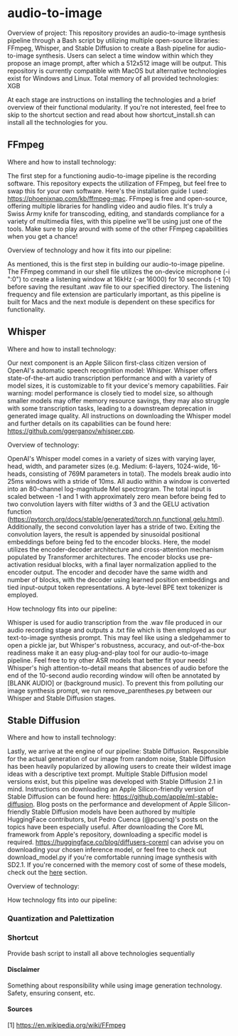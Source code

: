 # audio-to-image

Overview of project:
This repository provides an audio-to-image synthesis pipeline through a Bash script by utilizing multiple open-source libraries: FFmpeg, Whisper, and Stable Diffusion to create a Bash pipeline for audio-to-image synthesis. Users can select a time window within which they propose an image prompt, after which a 512x512 image will be output. This repository is currently compatible with MacOS but alternative technologies exist for Windows and Linux. Total memory of all provided technologies: XGB

At each stage are instructions on installing the technologies and a brief overview of their functional modularity. If you're not interested, feel free to skip to the shortcut section and read about how shortcut_install.sh can install all the technologies for you.

## FFmpeg

Where and how to install technology:

The first step for a functioning audio-to-image pipeline is the recording software. This repository expects the utilization of FFmpeg, but feel free to swap this for your own software. Here's the installation guide I used: https://phoenixnap.com/kb/ffmpeg-mac. FFmpeg is free and open-source, offering multiple libraries for handling video and audio files. It's truly a Swiss Army knife for transcoding, editing, and standards compliance for a variety of multimedia files, with this pipeline we'll be using just one of the tools. Make sure to play around with some of the other FFmpeg capabilities when you get a chance!

Overview of technology and how it fits into our pipeline:

As mentioned, this is the first step in building our audio-to-image pipeline. The FFmpeg command in our shell file utilizes the on-device microphone (-i ":0") to create a listening window at 16kHz (-ar 16000) for 10 seconds (-t 10) before saving the resultant .wav file to our specified directory. The listening frequency and file extension are particularly important, as this pipeline is built for Macs and the next module is dependent on these specifics for functionality.

## Whisper

Where and how to install technology:

Our next component is an Apple Silicon first-class citizen version of OpenAI's automatic speech recognition model: Whisper. Whisper offers state-of-the-art audio transcription performance and with a variety of model sizes, it is customizable to fit your device's memory capabilities. Fair warning: model performance is closely tied to model size, so although smaller models may offer memory resource savings, they may also struggle with some transcription tasks, leading to a downstream deprecation in generated image quality. All instructions on downloading the Whisper model and further details on its capabilities can be found here: https://github.com/ggerganov/whisper.cpp.

Overview of technology:

OpenAI's Whisper model comes in a variety of sizes with varying layer, head, width, and parameter sizes (e.g. Medium: 6-layers, 1024-wide, 16-heads, consisting of 769M parameters in total). The models break audio into 25ms windows with a stride of 10ms. All audio within a window is converted into an 80-channel log-magnitude Mel spectrogram. The total input is scaled between -1 and 1 with approximately zero mean before being fed to two convolution layers with filter widths of 3 and the GELU activation function (https://pytorch.org/docs/stable/generated/torch.nn.functional.gelu.html). Additionally, the second convolution layer has a stride of two. Exiting the convolution layers, the result is appended by sinusoidal positional embeddings before being fed to the encoder blocks. Here, the model utilizes the encoder-decoder architecture and cross-attention mechanism populated by Transformer architectures. The encoder blocks use pre-activation residual blocks, with a final layer normalization applied to the encoder output. The encoder and decoder have the same width and number of blocks, with the decoder using learned position embeddings and tied input-output token representations. A byte-level BPE text tokenizer is employed.

How technology fits into our pipeline:

Whisper is used for audio transcription from the .wav file produced in our audio recording stage and outputs a .txt file which is then employed as our text-to-image synthesis prompt. This may feel like using a sledgehammer to open a pickle jar, but Whisper's robustness, accuracy, and out-of-the-box readiness make it an easy plug-and-play tool for our audio-to-image pipeline. Feel free to try other ASR models that better fit your needs! Whisper's high attention-to-detail means that absences of audio before the end of the 10-second audio recording window will often be annotated by [BLANK AUDIO] or (background music). To prevent this from polluting our image synthesis prompt, we run remove_parentheses.py between our Whisper and Stable Diffusion stages.

## Stable Diffusion

Where and how to install technology:

Lastly, we arrive at the engine of our pipeline: Stable Diffusion. Responsible for the actual generation of our image from random noise, Stable Diffusion has been heavily popularized by allowing users to create their wildest image ideas with a descriptive text prompt. Multiple Stable Diffusion model versions exist, but this pipeline was developed with Stable Diffusion 2.1 in mind. Instructions on downloading an Apple Silicon-friendly version of Stable Diffusion can be found here: https://github.com/apple/ml-stable-diffusion. Blog posts on the performance and development of Apple Silicon-friendly Stable Diffusion models have been authored by multiple HuggingFace contributors, but Pedro Cuenca (@pcuenq)'s posts on the topics have been especially useful. After downloading the Core ML framework from Apple's repository, downloading a specific model is required. https://huggingface.co/blog/diffusers-coreml can advise you on downloading your chosen inference model, or feel free to check out download_model.py if you're comfortable running image synthesis with SD2.1. If you're concerned with the memory cost of some of these models, check out the [here](#quantization-and-palettization) section.

Overview of technology:

How technology fits into our pipeline:

### Quantization and Palettization

### Shortcut

Provide bash script to install all above technologies sequentially


#### Disclaimer

Something about responsibility while using image generation technology. Safety, ensuring consent, etc.


#### Sources
[1] https://en.wikipedia.org/wiki/FFmpeg
